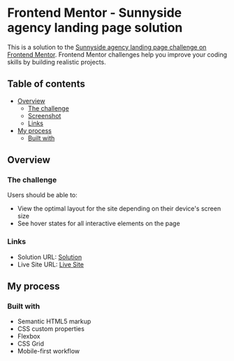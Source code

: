# Frontend Mentor - Sunnyside agency landing page solution

This is a solution to the [Sunnyside agency landing page challenge on Frontend Mentor](https://www.frontendmentor.io/challenges/sunnyside-agency-landing-page-7yVs3B6ef). Frontend Mentor challenges help you improve your coding skills by building realistic projects.

## Table of contents

- [Overview](#overview)
  - [The challenge](#the-challenge)
  - [Screenshot](#screenshot)
  - [Links](#links)
- [My process](#my-process)
  - [Built with](#built-with)

## Overview

### The challenge

Users should be able to:

- View the optimal layout for the site depending on their device's screen size
- See hover states for all interactive elements on the page

### Links

- Solution URL: [Solution](https://https://www.frontendmentor.io/solutions/vanilla-html-vanilla-css-vanilla-javascript-aos-js-qeoXL8ekC)
- Live Site URL: [Live Site](https://kadekdarmayasa.github.io/sunnyside-agency/)

## My process

### Built with

- Semantic HTML5 markup
- CSS custom properties
- Flexbox
- CSS Grid
- Mobile-first workflow
